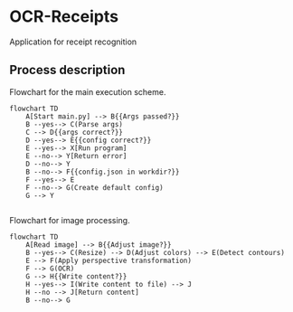 # OCR-Receipts
Application for receipt recognition 

## Process description

Flowchart for the main execution scheme.
```mermaid
flowchart TD
    A[Start main.py] --> B{{Args passed?}}
    B --yes--> C(Parse args)
    C --> D{{args correct?}}
    D --yes--> E{{config correct?}} 
    E --yes--> X[Run program]
    E --no--> Y[Return error]
    D --no--> Y
    B --no--> F{{config.json in workdir?}}
    F --yes--> E
    F --no--> G(Create default config)
    G --> Y
    
```

Flowchart for image processing.
```mermaid
flowchart TD
    A[Read image] --> B{{Adjust image?}}
    B --yes--> C(Resize) --> D(Adjust colors) --> E(Detect contours)
    E --> F(Apply perspective transformation)
    F --> G(OCR)
    G --> H{{Write content?}}
    H --yes--> I(Write content to file) --> J
    H --no --> J[Return content]
    B --no--> G
```